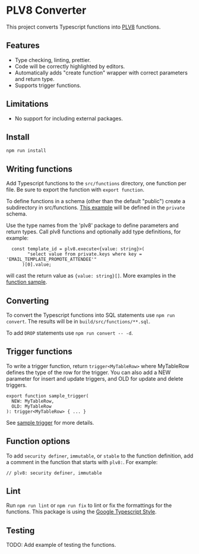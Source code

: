 # PLV8 Converter

This project converts Typescript functions into [PLV8](https://plv8.github.io/)
functions.

## Features

* Type checking, linting, prettier.
* Code will be correctly highlighted by editors.
* Automatically adds "create function" wrapper with correct parameters and
  return type.
* Supports trigger functions.

## Limitations

* No support for including external packages.

## Install

`npm run install`

## Writing functions

Add Typescript functions to the `src/functions` directory, one function per file. Be
sure to export the function with `export function`.

To define functions in a schema (other than the default "public") create a
subdirectory in src/functions. [This example](src/functions/private/sample_send_email.ts)
will be defined in the `private` schema.

Use the type names from the 'plv8' package to define parameters and return types.
Call plv8 functions and optionally add type definitions, for example:

```
  const template_id = plv8.execute<{value: string}>(
        "select value from private.keys where key = 'EMAIL_TEMPLATE_PROMOTE_ATTENDEE'"
      )[0].value;
```

will cast the return value as `{value: string}[]`. More examples in the
[function sample](src/functions/sample_function.ts).

## Converting

To convert the Typescript functions into SQL statements use
`npm run convert`. The results will be in `build/src/functions/**.sql`.

To add `DROP` statements use `npm run convert -- -d`.

## Trigger functions

To write a trigger function, return `trigger<MyTableRow>` where MyTableRow defines the
type of the row for the trigger. You can also add a NEW parameter for insert and update
triggers, and OLD for update and delete triggers.

```
export function sample_trigger(
  NEW: MyTableRow,
  OLD: MyTableRow
): trigger<MyTableRow> { ... }
```

See [sample trigger](src/functions/sample_trigger.ts) for more details.

## Function options

To add `security definer`, `immutable`, or `stable` to the function definition, add a
comment in the function that starts with `plv8:`. For example:

```
// plv8: security definer, immutable
```

## Lint

Run `npm run lint` or `npm run fix` to lint or fix the formattings for the functions. This
package is using the [Google Typescript Style](https://github.com/google/gts).

## Testing

TODO: Add example of testing the functions.
